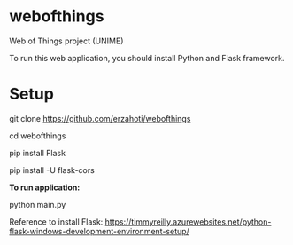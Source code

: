 # webofthings
Web of Things project (UNIME)
&nbsp;
&nbsp;

To run this web application, you should install Python and Flask framework.

# Setup

git clone https://github.com/erzahoti/webofthings 
&nbsp;
&nbsp;

cd webofthings
&nbsp;

pip install Flask
&nbsp;
&nbsp;

pip install -U flask-cors
&nbsp;
&nbsp;

<b>To run application:</b>
&nbsp;

python main.py

Reference to install Flask: https://timmyreilly.azurewebsites.net/python-flask-windows-development-environment-setup/
